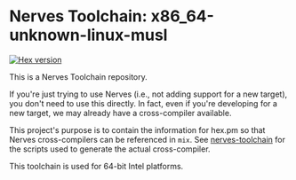 # Nerves Toolchain: x86_64-unknown-linux-musl

[![Hex version](https://img.shields.io/hexpm/v/nerves_toolchain_x86_64_unknown_linux_musl.svg "Hex version")](https://hex.pm/packages/nerves_toolchain_x86_64_unknown_linux_musl)

This is a Nerves Toolchain repository.

If you're just trying to use Nerves (i.e., not adding support for a new
target), you don't need to use this directly. In fact, even if you're
developing for a new target, we may already have a cross-compiler available.

This project's purpose is to contain the information for hex.pm so that Nerves
cross-compilers can be referenced in `mix`. See
[nerves-toolchain](https://github.com/nerves-project/nerves-toolchain) for
the scripts used to generate the actual cross-compiler.

This toolchain is used for 64-bit Intel platforms.

